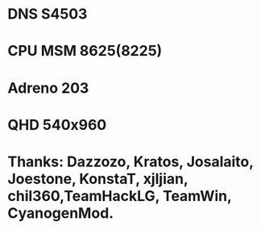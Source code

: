 # DNS S4503
# CPU MSM 8625(8225)
# Adreno 203
# QHD 540x960
# Thanks: Dazzozo, Kratos, Josalaito, Joestone, KonstaT, xjljian, chil360,TeamHackLG, TeamWin, CyanogenMod.
